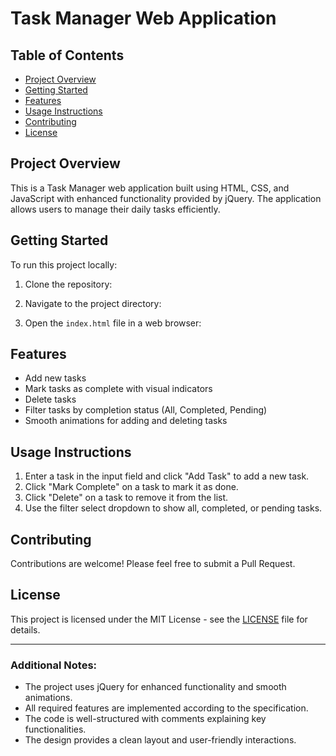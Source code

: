 # Task Manager Web Application

## Table of Contents
- [Project Overview](#project-overview)
- [Getting Started](#getting-started)
- [Features](#features)
- [Usage Instructions](#usage-instructions)
- [Contributing](#contributing)
- [License](#license)

## Project Overview

This is a Task Manager web application built using HTML, CSS, and JavaScript with enhanced functionality provided by jQuery. The application allows users to manage their daily tasks efficiently.

## Getting Started

To run this project locally:

1. Clone the repository:

2. Navigate to the project directory:

3. Open the `index.html` file in a web browser:

## Features

- Add new tasks
- Mark tasks as complete with visual indicators
- Delete tasks
- Filter tasks by completion status (All, Completed, Pending)
- Smooth animations for adding and deleting tasks

## Usage Instructions

1. Enter a task in the input field and click "Add Task" to add a new task.
2. Click "Mark Complete" on a task to mark it as done.
3. Click "Delete" on a task to remove it from the list.
4. Use the filter select dropdown to show all, completed, or pending tasks.

## Contributing

Contributions are welcome! Please feel free to submit a Pull Request.

## License

This project is licensed under the MIT License - see the [LICENSE](LICENSE) file for details.

---

### Additional Notes:

- The project uses jQuery for enhanced functionality and smooth animations.
- All required features are implemented according to the specification.
- The code is well-structured with comments explaining key functionalities.
- The design provides a clean layout and user-friendly interactions.
